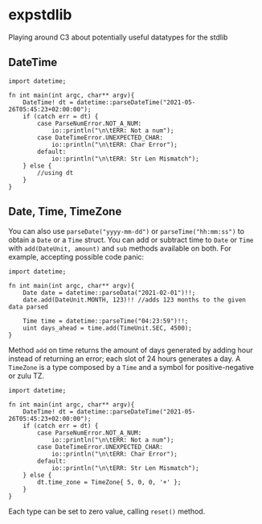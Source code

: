 # expstdlib
Playing around C3 about potentially useful datatypes for the stdlib

## DateTime

```
import datetime;

fn int main(int argc, char** argv){
    DateTime! dt = datetime::parseDateTime("2021-05-26T05:45:23+02:00:00");
    if (catch err = dt) {
        case ParseNumError.NOT_A_NUM:
            io::println("\n\tERR: Not a num");
        case DateTimeError.UNEXPECTED_CHAR:
            io::println("\n\tERR: Char Error");
        default:
            io::println("\n\tERR: Str Len Mismatch");
    } else {
        //using dt
    }
}

```

## Date, Time, TimeZone

You can also use `parseDate("yyyy-mm-dd")` or `parseTime("hh:mm:ss")` to obtain a `Date` or a `Time` struct.
You can add or subtract time to `Date` or `Time` with `add(DateUnit, amount)` and `sub` methods available on both. For example, accepting possible code panic:

```
import datetime;

fn int main(int argc, char** argv){
    Date date = datetime::parseData("2021-02-01")!!;
    date.add(DateUnit.MONTH, 123)!! //adds 123 months to the given data parsed

    Time time = datetime::parseTime("04:23:59")!!;
    uint days_ahead = time.add(TimeUnit.SEC, 4500);
}
```

Method `add` on time returns the amount of days generated by adding hour instead of returning an error; each slot of 24 hours generates a day.
A `TimeZone` is a type composed by a `Time` and a symbol for positive-negative or zulu TZ.

```
import datetime;

fn int main(int argc, char** argv){
    DateTime! dt = datetime::parseDateTime("2021-05-26T05:45:23+02:00:00");
    if (catch err = dt) {
        case ParseNumError.NOT_A_NUM:
            io::println("\n\tERR: Not a num");
        case DateTimeError.UNEXPECTED_CHAR:
            io::println("\n\tERR: Char Error");
        default:
            io::println("\n\tERR: Str Len Mismatch");
    } else {
        dt.time_zone = TimeZone{ 5, 0, 0, '+' };
    }
}
```

Each type can be set to zero value, calling `reset()` method.


